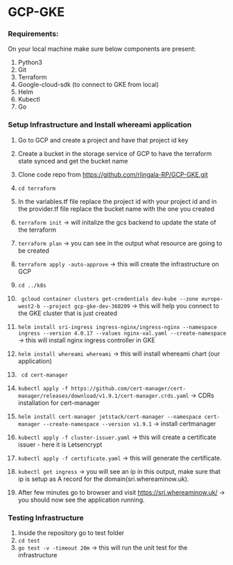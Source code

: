# GCP-GKE

### Requirements:

On your local machine make sure below components are present:
1.	Python3
2.	Git
3.	Terraform
4.	Google-cloud-sdk (to connect to GKE from local)
5.	Helm
6.	Kubectl
7. Go

### Setup Infrastructure and Install whereami application

1.	Go to GCP and create a project and have that project id key
 
2.	Create a bucket in the storage service of GCP to have the terraform state synced and get the bucket name

3.	Clone code repo from https://github.com/rlingala-RP/GCP-GKE.git
4.	``` cd terraform ```
5.	In the variables.tf file replace the project id with your project id and in the provider.tf file replace the bucket name with the one you created
6.	``` terraform init ``` -> will initalize the gcs backend to update the state of the terraform 
7.	``` terraform plan ``` -> you can see in the output what resource are going to be created
8.	``` terraform apply -auto-approve ``` -> this will create the infrastructure on GCP
9.	``` cd ../k8s ```
10.	``` gcloud container clusters get-credentials dev-kube --zone europe-west2-b --project gcp-gke-dev-360209``` -> this will help you connect to the GKE cluster that is just created
11.	``` helm install sri-ingress ingress-nginx/ingress-nginx --namespace ingress --version 4.0.17 --values nginx-val.yaml --create-namespace ``` -> this will install nginx ingress controller in GKE
12.	``` helm install whereami whereami ``` -> this will install whereami chart (our application)
13.	``` cd cert-manager ```
14. ``` kubectl apply -f https://github.com/cert-manager/cert-manager/releases/download/v1.9.1/cert-manager.crds.yaml ``` -> CDRs installation for cert-manager
15.	``` helm install cert-manager jetstack/cert-manager --namespace cert-manager --create-namespace --version v1.9.1 ``` -> install certmanager
16.	``` kubectl apply -f cluster-issuer.yaml ``` -> this will create a certificate issuer - here it is Letsencrypt 
17.	``` kubectl apply -f certificate.yaml ``` -> this will generate the certificate.
18. ``` kubectl get ingress ``` -> you will see an ip in this output, make sure that ip is setup as A record for the domain(sri.whereaminow.uk).
19. After few minutes go to browser and visit https://sri.whereaminow.uk/ -> you should now see the application running.

### Testing Infrastructure

1. Inside the repository go to test folder
2. ``` cd test ```
3. ``` go test -v -timeout 20m ``` -> this will run the unit test for the infrastructure

